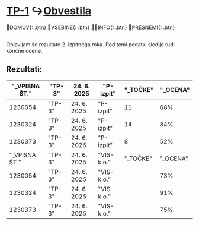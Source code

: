 # [TP-1](../index.md) ↪[Obvestila](./index.md) 

[🏡DOMOV](../index.md){: .btn}
[📝VSEBINE](../Vsebine/index.md){: .btn}
[👨‍🎓INFO](../info.md){: .btn}
[💾PRESNEMI](../Presnemi/index.md){: .btn}

---
 
Objavljam še rezultate 2. izpitnega roka. Pod temi podatki sledijo tudi končne ocene.

## Rezultati:

| "_VPISNA ŠT." | "TP-3" | 24. 6. 2025 | "P-izpit" | "_TOČKE" | "_OCENA" |
| ---- | ---- | ---- | ---- | ---- | ---- |
| 1230054 | "TP-3" | 24. 6. 2025 | "P-izpit" | 11 | 68% |
| 1230324 | "TP-3" | 24. 6. 2025 | "P-izpit" | 14 | 84% |
| 1230373 | "TP-3" | 24. 6. 2025 | "P-izpit" | 8 | 52% |
| "_VPISNA ŠT." | "TP-3" | 24. 6. 2025 | "VIS-k.o." | "_TOČKE" | "_OCENA" |
| 1230054 | "TP-3" | 24. 6. 2025 | "VIS-k.o." |  | 73% |
| 1230324 | "TP-3" | 24. 6. 2025 | "VIS-k.o." |  | 91% |
| 1230373 | "TP-3" | 24. 6. 2025 | "VIS-k.o." |  | 75% |

